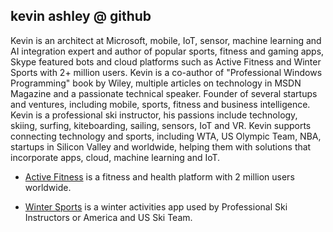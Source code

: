 ## kevin ashley @ github

Kevin is an architect at Microsoft, mobile, IoT, sensor, machine learning and AI integration expert and author of popular sports, fitness and gaming apps, Skype featured bots and cloud platforms such as Active Fitness and Winter Sports with 2+ million users. Kevin is a co-author of "Professional Windows Programming" book by Wiley, multiple articles on technology in MSDN Magazine and a passionate technical speaker. Founder of several startups and ventures, including mobile, sports, fitness and business intelligence. Kevin is a professional ski instructor, his passions include technology, skiing, surfing, kiteboarding, sailing, sensors, IoT and VR. Kevin supports connecting technology and sports, including WTA, US Olympic Team, NBA, startups in Silicon Valley and worldwide, helping them with solutions that incorporate apps, cloud, machine learning and IoT. 

- [Active Fitness](http://activefitness.co) is a fitness and health platform with 2 million users worldwide.

- [Winter Sports](http://winter-sports.co) is a winter activities app used by Professional Ski Instructors or America and US Ski Team.

